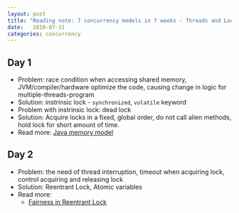```yaml
---
layout: post
title: "Reading note: 7 concurrency models in 7 weeks - Threads and Locks"
date:   2018-07-31
categories: concurrency
---
```


## Day 1

- Problem: race condition when accessing shared memory, JVM/compiler/hardware
optimize the code, causing change in logic for multiple-threads-program
- Solution: instrinsic lock - `synchronized`, `volatile` keyword
- Problem with instrinsic lock: dead lock
- Solution: Acquire locks in a fixed, global order, do not call alien methods,
  hold lock for short amount of time.
- Read more: [Java memory model](http://www.cs.umd.edu/~pugh/java/memoryModel/jsr-133-faq.html)

## Day 2

- Problem: the need of thread interruption, timeout when acquiring lock, control acquiring
and releasing lock
- Solution: Reentrant Lock, Atomic variables
- Read more:
  + [Fairness in Reentrant Lock](http://tutorials.jenkov.com/java-concurrency/starvation-and-fairness.html)

